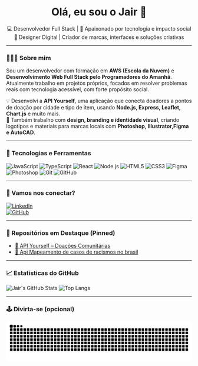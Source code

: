 
<h1 align="center">Olá, eu sou o Jair 👋</h1>

<p align="center">
  💻 Desenvolvedor Full Stack | 🚀 Apaixonado por tecnologia e impacto social <br>
  🎨 Designer Digital | Criador de marcas, interfaces e soluções criativas
</p>

---

### 👨🏾‍💻 Sobre mim

Sou um desenvolvedor com formação em **AWS (Escola da Nuvem)** e **Desenvolvimento Web Full Stack pelo Programadores do Amanhã**. Atualmente trabalho em projetos próprios, focados em resolver problemas reais com tecnologia acessível, com forte propósito social.

💡 Desenvolvi a **API Yourself**, uma aplicação que conecta doadores a pontos de doação por cidade e tipo de item, usando **Node.js, Express, Leaflet, Chart.js** e muito mais.  
🎯 Também trabalho com **design, branding e identidade visual**, criando logotipos e materiais para marcas locais com **Photoshop, Illustrator,Figma e AutoCAD**.

---

### 🔧 Tecnologias e Ferramentas

![JavaScript](https://img.shields.io/badge/-JavaScript-black?style=flat-square&logo=javascript)
![TypeScript](https://img.shields.io/badge/-TypeScript-black?style=flat-square&logo=typescript)
![React](https://img.shields.io/badge/-React-black?style=flat-square&logo=react)
![Node.js](https://img.shields.io/badge/-Node.js-black?style=flat-square&logo=node.js)
![HTML5](https://img.shields.io/badge/-HTML5-black?style=flat-square&logo=html5)
![CSS3](https://img.shields.io/badge/-CSS3-black?style=flat-square&logo=css3)
![Figma](https://img.shields.io/badge/-Figma-black?style=flat-square&logo=figma)
![Photoshop](https://img.shields.io/badge/-Photoshop-black?style=flat-square&logo=adobe-photoshop)
![Git](https://img.shields.io/badge/-Git-black?style=flat-square&logo=git)
![GitHub](https://img.shields.io/badge/-GitHub-black?style=flat-square&logo=github)

---

### 🔗 Vamos nos conectar?

[![LinkedIn](https://img.shields.io/badge/-LinkedIn-blue?style=flat-square&logo=linkedin&logoColor=white)](https://linkedin.com/in/jair-dev)  
[![GitHub](https://img.shields.io/badge/-GitHub-181717?style=flat-square&logo=github)](https://github.com/Jairfilhobonifacio)

---

### 📌 Repositórios em Destaque (Pinned)
- [🧩 API Yourself – Doações Comunitárias]( https://github.com/Jairfilhobonifacio/Api-Yourself)  
- [🎨 Api Mapeamento de casos de racismos no brasil ]( https://github.com/Kelvisduank/mapa-do-racismo)

---

### 📈 Estatísticas do GitHub

![Jair's GitHub Stats](https://github-readme-stats.vercel.app/api?username=Jairfilhobonifacio&show_icons=true&theme=tokyonight)
![Top Langs](https://github-readme-stats.vercel.app/api/top-langs/?username=Jairfilhobonifacio&layout=compact&theme=tokyonight)

---

### 🕹️ Divirta-se (opcional)
<img src="https://raw.githubusercontent.com/Jairfilhobonifacio/Jairfilhobonifacio/output/snake.svg" alt="Snake animation" />

###
